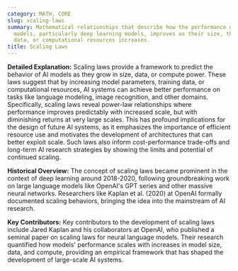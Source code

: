 ```yaml
---
category: MATH, CORE
slug: scaling-laws
summary: Mathematical relationships that describe how the performance of machine learning
  models, particularly deep learning models, improves as their size, the amount of
  data, or computational resources increases.
title: Scaling Laws
---
```


**Detailed Explanation:** Scaling laws provide a framework to predict the behavior of AI models as they grow in size, data, or compute power. These laws suggest that by increasing model parameters, training data, or computational resources, AI systems can achieve better performance on tasks like language modeling, image recognition, and other domains. Specifically, scaling laws reveal power-law relationships where performance improves predictably with increased scale, but with diminishing returns at very large scales. This has profound implications for the design of future AI systems, as it emphasizes the importance of efficient resource use and motivates the development of architectures that can better exploit scale. Such laws also inform cost-performance trade-offs and long-term AI research strategies by showing the limits and potential of continued scaling.

**Historical Overview:** The concept of scaling laws became prominent in the context of deep learning around 2018-2020, following groundbreaking work on large language models like OpenAI's GPT series and other massive neural networks. Researchers like Kaplan et al. (2020) at OpenAI formally documented scaling behaviors, bringing the idea into the mainstream of AI research.

**Key Contributors:** Key contributors to the development of scaling laws include Jared Kaplan and his collaborators at OpenAI, who published a seminal paper on scaling laws for neural language models. Their research quantified how models' performance scales with increases in model size, data, and compute, providing an empirical framework that has shaped the development of large-scale AI systems.
